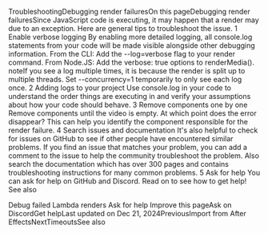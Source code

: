 TroubleshootingDebugging render failuresOn this pageDebugging render failuresSince JavaScript code is executing, it may happen that a render may due to an exception. Here are general tips to troubleshoot the issue.
1 
Enable verbose logging
By enabling more detailed logging, all console.log statements from your code will be made visible alongside other debugging information.
From the CLI: Add the --log=verbose flag to your render command.
From Node.JS: Add the verbose: true options to renderMedia().
noteIf you see a log multiple times, it is because the render is split up to multiple threads. Set --concurrency=1 temporarily to only see each log once.
2 
Adding logs to your project
Use console.log in your code to understand the order things are executing in and verify your assumptions about how your code should behave.
3 
Remove components one by one
Remove components until the video is empty. At which point does the error disappear? This can help you identify the component responsible for the render failure.
4 
Search issues and documentation
It's also helpful to check for issues on GitHub to see if other people have encountered similar problems. If you find an issue that matches your problem, you can add a comment to the issue to help the community troubleshoot the problem.
Also search the documentation which has over 300 pages and contains troubleshooting instructions for many common problems.
5 
Ask for help
You can ask for help on GitHub and Discord. Read on to see how to get help!
See also​

Debug failed Lambda renders
Ask for help
Improve this pageAsk on DiscordGet helpLast updated on Dec 21, 2024PreviousImport from After EffectsNextTimeoutsSee also